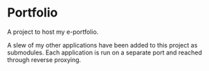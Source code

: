 # Portfolio
A project to host my e-portfolio.

A slew of my other applications have been added to this project as submodules. Each application is run on a separate port and reached through reverse proxying.
